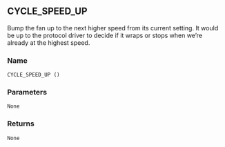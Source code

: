 ## CYCLE\_SPEED\_UP

Bump the fan up to the next higher speed from its current setting. It would be up to the protocol driver to decide if it wraps or stops when we’re already at the highest speed.


### Name

`CYCLE_SPEED_UP ()`


### Parameters

`None`


### Returns

`None`
